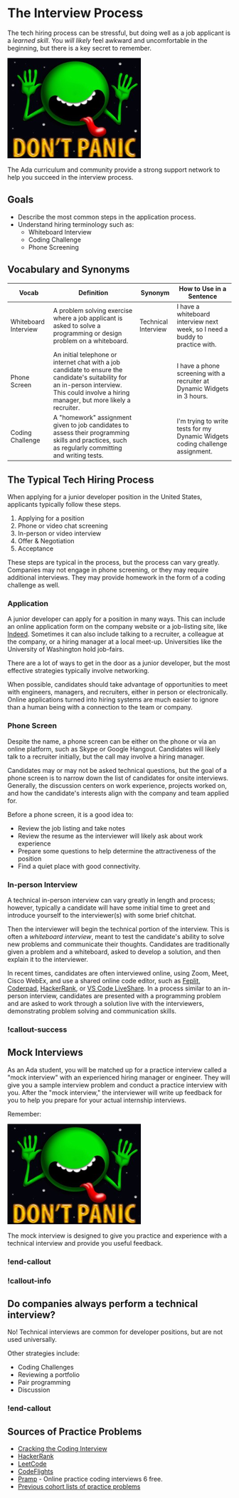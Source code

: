 # The Interview Process

The tech hiring process can be stressful, but doing well as a job applicant is a _learned skill_.  You _will likely_ feel awkward and uncomfortable in the beginning, but there is a key secret to remember.

![don't panic](/assets/interview-process_interview-introduction_dont-panic.jpg)

The Ada curriculum and community provide a strong support network to help you succeed in the interview process.

## Goals

- Describe the most common steps in the application process.
- Understand hiring terminology such as:
  - Whiteboard Interview
  - Coding Challenge
  - Phone Screening

## Vocabulary and Synonyms

| Vocab	|  Definition	| Synonym | How to Use in a Sentence |
|---	|---	|---	|---	|
|  Whiteboard Interview  	|  A problem solving exercise where a job applicant is asked to solve a programming or design problem on a whiteboard. 	|    Technical Interview	|   I have a whiteboard interview next week, so I need a buddy to practice with. 	|
| Phone Screen | An initial telephone or internet chat with a job candidate to ensure the candidate's suitability for an in-person interview.  This could involve a hiring manager, but more likely a recruiter. | &nbsp; | I have a phone screening with a recruiter at Dynamic Widgets in 3 hours. | 
| Coding Challenge | A "homework" assignment given to job candidates to assess their programming skills and practices, such as regularly committing and writing tests. |  | I'm trying to write tests for my Dynamic Widgets coding challenge assignment. 

## The Typical Tech Hiring Process

When applying for a junior developer position in the United States, applicants typically follow these steps.

1. Applying for a position
1. Phone or video chat screening
1. In-person or video interview
1. Offer & Negotiation
1. Acceptance

These steps are typical in the process, but the process can vary greatly.  Companies may not engage in phone screening, or they may require additional interviews. They may provide homework in the form of a coding challenge as well.

### Application

A junior developer can apply for a position in many ways. This can include an online application form on the company website or a job-listing site, like [Indeed](https://www.indeed.com/q-Apply-jobs.html).  Sometimes it can also include talking to a recruiter, a colleague at the company, or a hiring manager at a local meet-up.  Universities like the University of Washington hold job-fairs.  

There are a lot of ways to get in the door as a junior developer, but the most effective strategies typically involve networking.  

When possible, candidates should take advantage of opportunities to meet with engineers, managers, and recruiters, either in person or electronically.  Online applications turned into hiring systems are much easier to ignore than a human being with a connection to the team or company.

### Phone Screen

Despite the name, a phone screen can be either on the phone or via an online platform, such as Skype or Google Hangout.  Candidates will likely talk to a recruiter initially, but the call may involve a hiring manager.  

Candidates may or may not be asked technical questions, but the goal of a phone screen is to narrow down the list of candidates for onsite interviews.  Generally, the discussion centers on work experience, projects worked on, and how the candidate's interests align with the company and team applied for.

Before a phone screen, it is a good idea to:

- Review the job listing and take notes
- Review the resume as the interviewer will likely ask about work experience
- Prepare some questions to help determine the attractiveness of the position
- Find a quiet place with good connectivity.

### In-person Interview

A technical in-person interview can vary greatly in length and process; however, typically a candidate will have some initial time to greet and introduce yourself to the interviewer(s) with some brief chitchat.  

Then the interviewer will begin the technical portion of the interview.  This is often a _whiteboard interview_, meant to test the candidate's ability to solve new problems and communicate their thoughts.  Candidates are traditionally given a problem and a whiteboard, asked to develop a solution, and then explain it to the interviewer.

In recent times, candidates are often interviewed online, using Zoom, Meet, Cisco WebEx, and use a shared online code editor, such as [Feplit](https://replit.com/), [Coderpad](https://coderpad.io/), [HackerRank](https://hackerrank.com/), or [VS Code LiveShare](https://docs.microsoft.com/en-us/visualstudio/liveshare/use/vscode).  In a process similar to an in-person interview, candidates are presented with a programming problem and are asked to work through a solution live with the interviewers, demonstrating problem solving and communication skills.

### !callout-success

## Mock Interviews

As an Ada student, you will be matched up for a practice interview called a "mock interview" with an experienced hiring manager or engineer.  They will give you a sample interview problem and conduct a practice interview with you.  After the "mock interview," the interviewer will write up feedback for you to help you prepare for your actual internship interviews.

Remember:  

![don't panic](/assets/interview-process_interview-introduction_dont-panic.jpg)

The mock interview is designed to give you practice and experience with a technical interview and provide you useful feedback.

### !end-callout


### !callout-info

## Do companies always perform a technical interview?

No!  Technical interviews are common for developer positions, but are not used universally.

Other strategies include:

- Coding Challenges
- Reviewing a portfolio
- Pair programming
- Discussion

### !end-callout

## Sources of Practice Problems

- [Cracking the Coding Interview](http://www.crackingthecodinginterview.com/contents.html)
- [HackerRank](https://www.hackerrank.com/)
- [LeetCode](https://leetcode.com/)
- [CodeFlights](https://codefights.com/)
- [Pramp](https://www.pramp.com/) - Online practice coding interviews 6 free.
- [Previous cohort lists of practice problems](https://docs.google.com/spreadsheets/d/1fEDgUvF3e7VVVzlkrV2X6_5nqFA7_34B7FdWsZUDxZc/edit#gid=1999142690)
